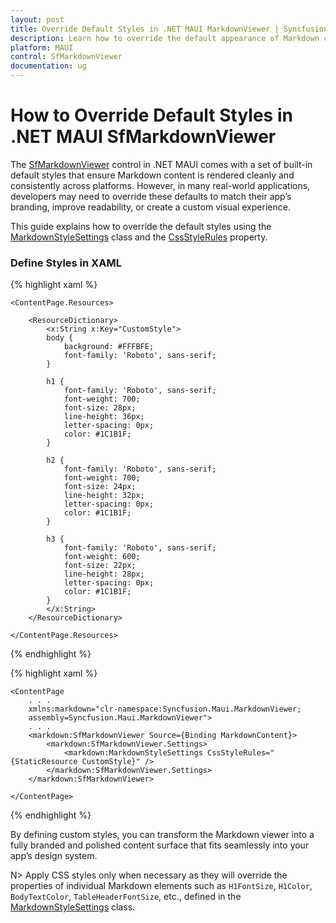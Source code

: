 ```yaml
---
layout: post
title: Override Default Styles in .NET MAUI MarkdownViewer | Syncfusion
description: Learn how to override the default appearance of Markdown content using custom CSS in the Syncfusion .NET MAUI MarkdownViewer control.
platform: MAUI
control: SfMarkdownViewer
documentation: ug
---
```


# How to Override Default Styles in .NET MAUI SfMarkdownViewer

The [SfMarkdownViewer]() control in .NET MAUI comes with a set of built-in default styles that ensure Markdown content is rendered cleanly and consistently across platforms. However, in many real-world applications, developers may need to override these defaults to match their app’s branding, improve readability, or create a custom visual experience.

This guide explains how to override the default styles using the [MarkdownStyleSettings]() class and the [CssStyleRules]() property.

### Define Styles in XAML

{% highlight xaml %}

    <ContentPage.Resources>

        <ResourceDictionary>
            <x:String x:Key="CustomStyle">
            body {
                background: #FFFBFE;
                font-family: 'Roboto', sans-serif;
            }
                    
            h1 {
                font-family: 'Roboto', sans-serif;
                font-weight: 700;
                font-size: 28px;
                line-height: 36px;
                letter-spacing: 0px;
                color: #1C1B1F;
            }

            h2 {
                font-family: 'Roboto', sans-serif;
                font-weight: 700;
                font-size: 24px;
                line-height: 32px;
                letter-spacing: 0px;
                color: #1C1B1F;
            }

            h3 {
                font-family: 'Roboto', sans-serif;
                font-weight: 600;
                font-size: 22px;
                line-height: 28px;
                letter-spacing: 0px;
                color: #1C1B1F;
            }
            </x:String>
        </ResourceDictionary>

    </ContentPage.Resources>

{% endhighlight %}

{% highlight xaml %}

    <ContentPage
        . . .    
        xmlns:markdown="clr-namespace:Syncfusion.Maui.MarkdownViewer;
        assembly=Syncfusion.Maui.MarkdownViewer">
        . . .
        <markdown:SfMarkdownViewer Source={Binding MarkdownContent}>
            <markdown:SfMarkdownViewer.Settings>
                <markdown:MarkdownStyleSettings CssStyleRules="{StaticResource CustomStyle}" />
            </markdown:SfMarkdownViewer.Settings>
        </markdown:SfMarkdownViewer>

    </ContentPage>

{% endhighlight %}

By defining custom styles, you can transform the Markdown viewer into a fully branded and polished content surface that fits seamlessly into your app’s design system.

N> Apply CSS styles only when necessary as they will override the properties of individual Markdown elements such as `H1FontSize`, `H1Color`, `BodyTextColor`, `TableHeaderFontSize`, etc., defined in the [MarkdownStyleSettings]() class.